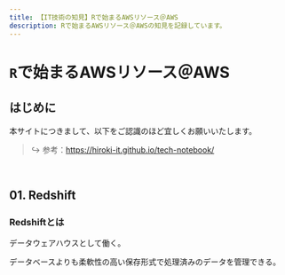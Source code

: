 ```yaml
---
title: 【IT技術の知見】Rで始まるAWSリソース＠AWS
description: Rで始まるAWSリソース＠AWSの知見を記録しています。
---
```


# `R`で始まるAWSリソース＠AWS

## はじめに

本サイトにつきまして、以下をご認識のほど宜しくお願いいたします。

> ↪️ 参考：https://hiroki-it.github.io/tech-notebook/

<br>

## 01. Redshift

### Redshiftとは

データウェアハウスとして働く。

データベースよりも柔軟性の高い保存形式で処理済みのデータを管理できる。

<br>
